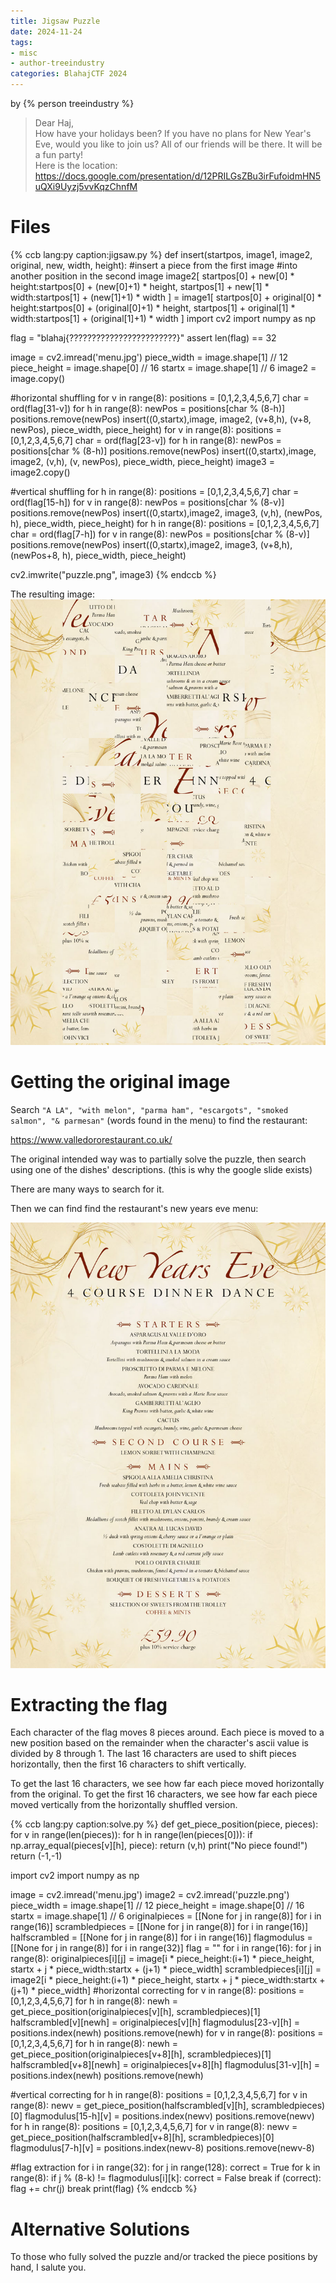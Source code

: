 ```yaml
---
title: Jigsaw Puzzle
date: 2024-11-24
tags: 
- misc
- author-treeindustry
categories: BlahajCTF 2024
---
```


by {% person treeindustry %}

> Dear Haj,  
How have your holidays been? If you have no plans for New Year's Eve, would you like to join us? All of our friends will be there. It will be a fun party!  
Here is the location: https://docs.google.com/presentation/d/12PRILGsZBu3irFufoidmHN5uQXi9Uyzj5vvKqzChnfM

# Files

{% ccb lang:py caption:jigsaw.py %}
def insert(startpos, image1, image2, original, new, width, height):
    #insert a piece from the first image 
    #into another position in the second image
    image2[
        startpos[0] + new[0] * height:startpos[0] + (new[0]+1) * height,
        startpos[1] + new[1] * width:startpos[1] + (new[1]+1) * width
        ] = image1[
        startpos[0] + original[0] * height:startpos[0] + (original[0]+1) * height, 
        startpos[1] + original[1] * width:startpos[1] + (original[1]+1) * width
        ]
import cv2
import numpy as np

flag = "blahaj{????????????????????????}"
assert len(flag) == 32  

image = cv2.imread('menu.jpg')
piece_width = image.shape[1] // 12
piece_height = image.shape[0] // 16
startx = image.shape[1] // 6
image2 = image.copy()

#horizontal shuffling
for v in range(8):
    positions = [0,1,2,3,4,5,6,7]
    char = ord(flag[31-v])
    for h in range(8):
        newPos = positions[char % (8-h)]
        positions.remove(newPos)
        insert((0,startx),image, image2, (v+8,h), (v+8, newPos), piece_width, piece_height)
for v in range(8):
    positions = [0,1,2,3,4,5,6,7]
    char = ord(flag[23-v])
    for h in range(8):
        newPos = positions[char % (8-h)]
        positions.remove(newPos)
        insert((0,startx),image, image2, (v,h), (v, newPos), piece_width, piece_height)
image3 = image2.copy()


#vertical shuffling
for h in range(8):
    positions = [0,1,2,3,4,5,6,7]
    char = ord(flag[15-h])
    for v in range(8):
        newPos = positions[char % (8-v)]
        positions.remove(newPos)
        insert((0,startx),image2, image3, (v,h), (newPos, h), piece_width, piece_height)
for h in range(8):
    positions = [0,1,2,3,4,5,6,7]
    char = ord(flag[7-h])
    for v in range(8):
        newPos = positions[char % (8-v)]
        positions.remove(newPos)
        insert((0,startx),image2, image3, (v+8,h), (newPos+8, h), piece_width, piece_height)



cv2.imwrite("puzzle.png", image3)
{% endccb %}

The resulting image:
![](../../static/BlahajCTF2024/jigsawpuzzle.png)

# Getting the original image

Search `"A LA", "with melon", "parma ham", "escargots", "smoked salmon", "& parmesan"` (words found in the menu) to find the restaurant:

https://www.valledororestaurant.co.uk/

The original intended way was to partially solve the puzzle, then search using one of the dishes' descriptions. (this is why the google slide exists)

There are many ways to search for it.

Then we can find find the restaurant's new years eve menu:

![](../../static/BlahajCTF2024/jigsaw-menu.jpg)

# Extracting the flag

Each character of the flag moves 8 pieces around. Each piece is moved to a new position based on the remainder when the character's ascii value is divided by 8 through 1. The last 16 characters are used to shift pieces horizontally, then the first 16 characters to shift vertically.

To get the last 16 characters, we see how far each piece moved horizontally from the original. To get the first 16 characters, we see how far each piece moved vertically from the horizontally shuffled version.

{% ccb lang:py caption:solve.py %}
def get_piece_position(piece, pieces):
    for v in range(len(pieces)):
        for h in range(len(pieces[0])):
            if np.array_equal(pieces[v][h], piece):
                return (v,h)
    print("No piece found!")
    return (-1,-1)
        
import cv2
import numpy as np

image = cv2.imread('menu.jpg')
image2 = cv2.imread('puzzle.png')
piece_width = image.shape[1] // 12
piece_height = image.shape[0] // 16
startx = image.shape[1] // 6
originalpieces = [[None for j in range(8)] for i in range(16)]
scrambledpieces = [[None for j in range(8)] for i in range(16)]
halfscrambled = [[None for j in range(8)] for i in range(16)]
flagmodulus = [[None for j in range(8)] for i in range(32)]
flag = ""
for i in range(16):
    for j in range(8):
        originalpieces[i][j] = image[i * piece_height:(i+1) * piece_height, startx + j * piece_width:startx + (j+1) * piece_width]
        scrambledpieces[i][j] = image2[i * piece_height:(i+1) * piece_height, startx + j * piece_width:startx + (j+1) * piece_width]
#horizontal correcting
for v in range(8):
    positions = [0,1,2,3,4,5,6,7]
    for h in range(8):
        newh = get_piece_position(originalpieces[v][h], scrambledpieces)[1]
        halfscrambled[v][newh] = originalpieces[v][h]
        flagmodulus[23-v][h] = positions.index(newh)
        positions.remove(newh)
for v in range(8):
    positions = [0,1,2,3,4,5,6,7]
    for h in range(8):
        newh = get_piece_position(originalpieces[v+8][h], scrambledpieces)[1]
        halfscrambled[v+8][newh] = originalpieces[v+8][h]
        flagmodulus[31-v][h] = positions.index(newh)
        positions.remove(newh)
        
        
#vertical correcting
for h in range(8):
    positions = [0,1,2,3,4,5,6,7]
    for v in range(8):
        newv = get_piece_position(halfscrambled[v][h], scrambledpieces)[0]
        flagmodulus[15-h][v] = positions.index(newv)
        positions.remove(newv)
for h in range(8):
    positions = [0,1,2,3,4,5,6,7]
    for v in range(8):
        newv = get_piece_position(halfscrambled[v+8][h], scrambledpieces)[0]
        flagmodulus[7-h][v] = positions.index(newv-8)
        positions.remove(newv-8)

#flag extraction
for i in range(32):
    for j in range(128):
        correct = True
        for k in range(8):
            if j % (8-k) != flagmodulus[i][k]:
                correct = False
                break
        if (correct):
            flag += chr(j)
            break
print(flag)
{% endccb %}

# Alternative Solutions
To those who fully solved the puzzle and/or tracked the piece positions by hand, I salute you.